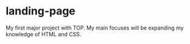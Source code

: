 # landing-page

My first major project with TOP. My main focuses will be expanding my knowledge of HTML and CSS.